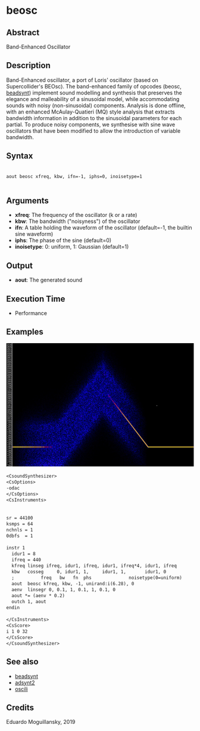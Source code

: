 # beosc

## Abstract

Band-Enhanced Oscillator


## Description

Band-Enhanced oscillator, a port of Loris' oscillator (based on
Supercollider's BEOsc). The band-enhanced family of opcodes (beosc,
[beadsynt](beadsynt.md)) implement sound modelling and synthesis that
preserves the elegance and malleability of a sinusoidal model, while
accommodating sounds with noisy (non-sinusoidal) components. Analysis
is done offline, with an enhanced McAulay-Quatieri (MQ) style analysis
that extracts bandwidth information in addition to the sinusoidal
parameters for each partial. To produce noisy components, we
synthesise with sine wave oscillators that have been modified to allow
the introduction of variable bandwidth.

## Syntax


```csound

aout beosc xfreq, kbw, ifn=-1, iphs=0, inoisetype=1


```
    
## Arguments

* **xfreq**: The frequency of the oscillator (k or a rate)
* **kbw**: The bandwidth ("noisyness") of the oscillator 
* **ifn**: A table holding the waveform of the oscillator (default=-1,
  the builtin sine waveform)
* **iphs**: The phase of the sine (default=0)
* **inoisetype**: 0: uniform, 1: Gaussian (default=1)

## Output

* **aout**: The generated sound


## Execution Time

* Performance

## Examples

![](beosc.jpg)

```csound
<CsoundSynthesizer>
<CsOptions>
-odac 
</CsOptions>
<CsInstruments>


sr = 44100
ksmps = 64
nchnls = 1
0dbfs  = 1

instr 1
  idur1 = 8
  ifreq = 440
  kfreq linseg ifreq, idur1, ifreq, idur1, ifreq*4, idur1, ifreq
  kbw   cosseg     0, idur1, 1,     idur1, 1,       idur1, 0
  ;          freq   bw   fn  phs              noisetype(0=uniform)
  aout  beosc kfreq, kbw, -1, unirand:i(6.28), 0
  aenv  linsegr 0, 0.1, 1, 0.1, 1, 0.1, 0
  aout *= (aenv * 0.2)
  outch 1, aout
endin

</CsInstruments>
<CsScore>
i 1 0 32
</CsScore>
</CsoundSynthesizer> 

```


## See also

* [beadsynt](beadsynt.md)
* [adsynt2](http://www.csound.com/docs/manual/adsynt2.html)
* [oscili](http://www.csound.com/docs/manual/oscili.html)

## Credits

Eduardo Moguillansky, 2019
